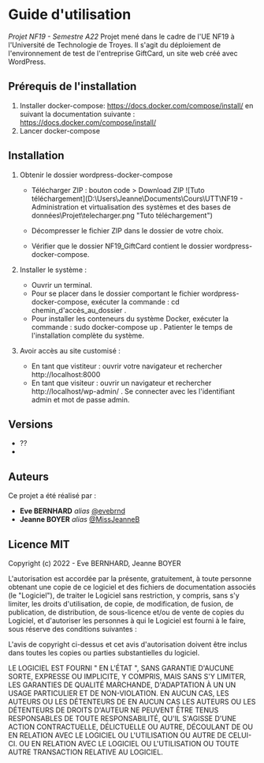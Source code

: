

# Guide d'utilisation 
_Projet NF19 - Semestre A22_
Projet mené dans le cadre de l'UE NF19 à l'Université de Technologie de Troyes. Il s'agit du déploiement de l'environnement de test de l'entreprise GiftCard, un site web créé avec WordPress.

## Prérequis de l'installation
1. Installer docker-compose: https://docs.docker.com/compose/install/ en suivant la documentation suivante : https://docs.docker.com/compose/install/
2. Lancer docker-compose

## Installation
1. Obtenir le dossier wordpress-docker-compose
    * Télécharger ZIP : bouton code > Download ZIP 
        ![Tuto téléchargement](D:\Users\Jeanne\Documents\Cours\UTT\NF19 - Administration et virtualisation des systèmes et des bases de données\Projet\telecharger.png "Tuto téléchargement")

    * Décompresser le fichier ZIP dans le dossier de votre choix.
    * Vérifier que le dossier NF19_GiftCard contient le dossier wordpress-docker-compose.

2. Installer le système :
    * Ouvrir un terminal.
    * Pour se placer dans le dossier comportant le fichier wordpress-docker-compose, exécuter la commande : cd chemin_d'accès_au_dossier .
    * Pour installer les conteneurs du système Docker, exécuter la commande : sudo docker-compose up . Patienter le temps de l'installation complète du système.

3. Avoir accès au site customisé : 
    * En tant que vistiteur : ouvrir votre navigateur et rechercher http://localhost:8000
    * En tant que visiteur : ouvrir un navigateur et rechercher  http://localhost/wp-admin/ . Se connecter avec les l'identifiant admin et mot de passe admin.

## Versions
* ??
* 


## Auteurs
Ce projet a été réalisé par :
* **Eve BERNHARD** _alias_ [@evebrnd](https://github.com/evebrnd)
* **Jeanne BOYER** _alias_ [@MissJeanneB](https://github.com/MissJeanneB)


## Licence MIT
Copyright (c) 2022 - Eve BERNHARD, Jeanne BOYER

L'autorisation est accordée par la présente, gratuitement, à toute personne obtenant une copie de ce logiciel et des fichiers de documentation associés (le "Logiciel"), de traiter le Logiciel sans restriction, y compris, sans s'y limiter, les droits d'utilisation, de copie, de modification, de fusion, de publication, de distribution, de sous-licence et/ou de vente de copies du Logiciel, et d'autoriser les personnes à qui le Logiciel est fourni à le faire, sous réserve des conditions suivantes :

L'avis de copyright ci-dessus et cet avis d'autorisation doivent être inclus dans toutes les copies ou parties substantielles du logiciel.

LE LOGICIEL EST FOURNI " EN L'ÉTAT ", SANS GARANTIE D'AUCUNE SORTE, EXPRESSE OU IMPLICITE, Y COMPRIS, MAIS SANS S'Y LIMITER, LES GARANTIES DE QUALITÉ MARCHANDE, D'ADAPTATION À UN UN USAGE PARTICULIER ET DE NON-VIOLATION. EN AUCUN CAS, LES AUTEURS OU LES DÉTENTEURS DE EN AUCUN CAS LES AUTEURS OU LES DÉTENTEURS DE DROITS D'AUTEUR NE PEUVENT ÊTRE TENUS RESPONSABLES DE TOUTE RESPONSABILITÉ, QU'IL S'AGISSE D'UNE ACTION CONTRACTUELLE, DÉLICTUELLE OU AUTRE, DÉCOULANT DE OU EN RELATION AVEC LE LOGICIEL OU L'UTILISATION OU AUTRE DE CELUI-CI. OU EN RELATION AVEC LE LOGICIEL OU L'UTILISATION OU TOUTE AUTRE TRANSACTION RELATIVE AU LOGICIEL.
